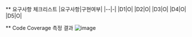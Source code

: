 ** 요구사항 체크리스트
|요구사항|구현여부|
|--|-|
|D1|O|
|D2|O|
|D3|O|
|D4|O|
|D5|O|

** Code Coverage 측정 결과
![image](https://github.com/user-attachments/assets/4953dbc1-3901-46fa-8b30-bd83e04c0833)
